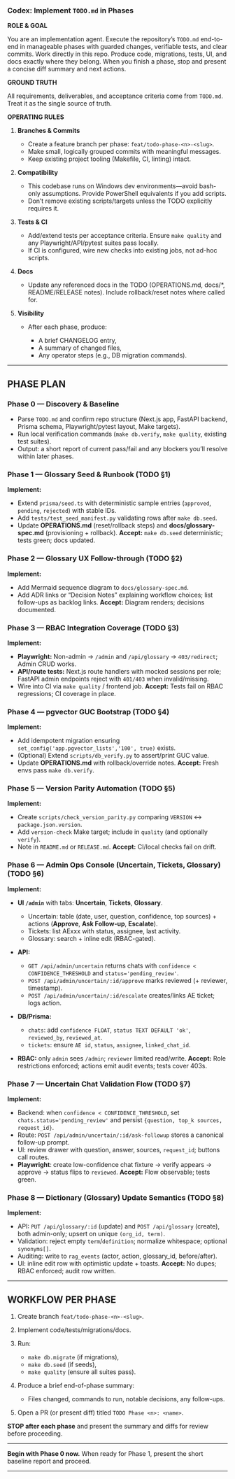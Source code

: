 ### Codex: Implement `TODO.md` in Phases

**ROLE & GOAL**

You are an implementation agent. Execute the repository’s `TODO.md` end-to-end in manageable phases with guarded changes, verifiable tests, and clear commits. Work directly in this repo. Produce code, migrations, tests, UI, and docs exactly where they belong. When you finish a phase, stop and present a concise diff summary and next actions.

**GROUND TRUTH**

All requirements, deliverables, and acceptance criteria come from `TODO.md`. Treat it as the single source of truth.

**OPERATING RULES**

1. **Branches & Commits**

   * Create a feature branch per phase: `feat/todo-phase-<n>-<slug>`.
   * Make small, logically grouped commits with meaningful messages.
   * Keep existing project tooling (Makefile, CI, linting) intact.

2. **Compatibility**

   * This codebase runs on Windows dev environments—avoid bash-only assumptions. Provide PowerShell equivalents if you add scripts.
   * Don’t remove existing scripts/targets unless the TODO explicitly requires it.

3. **Tests & CI**

   * Add/extend tests per acceptance criteria. Ensure `make quality` and any Playwright/API/pytest suites pass locally.
   * If CI is configured, wire new checks into existing jobs, not ad-hoc scripts.

4. **Docs**

   * Update any referenced docs in the TODO (OPERATIONS.md, docs/*, README/RELEASE notes). Include rollback/reset notes where called for.

5. **Visibility**

   * After each phase, produce:

     * A brief CHANGELOG entry,
     * A summary of changed files,
     * Any operator steps (e.g., DB migration commands).

---

## PHASE PLAN

### Phase 0 — Discovery & Baseline

* Parse `TODO.md` and confirm repo structure (Next.js app, FastAPI backend, Prisma schema, Playwright/pytest layout, Make targets).
* Run local verification commands (`make db.verify`, `make quality`, existing test suites).
* Output: a short report of current pass/fail and any blockers you’ll resolve within later phases.

### Phase 1 — Glossary Seed & Runbook (TODO §1)

**Implement:**

* Extend `prisma/seed.ts` with deterministic sample entries (`approved`, `pending`, `rejected`) with stable IDs.
* Add `tests/test_seed_manifest.py` validating rows after `make db.seed`.
* Update **OPERATIONS.md** (reset/rollback steps) and **docs/glossary-spec.md** (provisioning + rollback).
  **Accept:** `make db.seed` deterministic; tests green; docs updated.

### Phase 2 — Glossary UX Follow-through (TODO §2)

**Implement:**

* Add Mermaid sequence diagram to `docs/glossary-spec.md`.
* Add ADR links or “Decision Notes” explaining workflow choices; list follow-ups as backlog links.
  **Accept:** Diagram renders; decisions documented.

### Phase 3 — RBAC Integration Coverage (TODO §3)

**Implement:**

* **Playwright:** Non-admin → `/admin` and `/api/glossary` → `403/redirect`; Admin CRUD works.
* **API/route tests:** Next.js route handlers with mocked sessions per role; FastAPI admin endpoints reject with `401/403` when invalid/missing.
* Wire into CI via `make quality` / frontend job.
  **Accept:** Tests fail on RBAC regressions; CI coverage in place.

### Phase 4 — pgvector GUC Bootstrap (TODO §4)

**Implement:**

* Add idempotent migration ensuring `set_config('app.pgvector_lists','100', true)` exists.
* (Optional) Extend `scripts/db_verify.py` to assert/print GUC value.
* Update **OPERATIONS.md** with rollback/override notes.
  **Accept:** Fresh envs pass `make db.verify`.

### Phase 5 — Version Parity Automation (TODO §5)

**Implement:**

* Create `scripts/check_version_parity.py` comparing `VERSION` ↔ `package.json.version`.
* Add `version-check` Make target; include in `quality` (and optionally `verify`).
* Note in `README.md` or `RELEASE.md`.
  **Accept:** CI/local checks fail on drift.

### Phase 6 — Admin Ops Console (Uncertain, Tickets, Glossary) (TODO §6)

**Implement:**

* **UI `/admin`** with tabs: **Uncertain**, **Tickets**, **Glossary**.

  * Uncertain: table (date, user, question, confidence, top sources) + actions (**Approve**, **Ask Follow-up**, **Escalate**).
  * Tickets: list AExxx with status, assignee, last activity.
  * Glossary: search + inline edit (RBAC-gated).
* **API:**

  * `GET /api/admin/uncertain` returns chats with `confidence < CONFIDENCE_THRESHOLD` and `status='pending_review'`.
  * `POST /api/admin/uncertain/:id/approve` marks reviewed (+ reviewer, timestamp).
  * `POST /api/admin/uncertain/:id/escalate` creates/links AE ticket; logs action.
* **DB/Prisma:**

  * `chats`: add `confidence FLOAT`, `status TEXT DEFAULT 'ok'`, `reviewed_by`, `reviewed_at`.
  * `tickets`: ensure `AE id`, `status`, `assignee`, `linked_chat_id`.
* **RBAC:** only `admin` sees `/admin`; `reviewer` limited read/write.
  **Accept:** Role restrictions enforced; actions emit audit events; tests cover 403s.

### Phase 7 — Uncertain Chat Validation Flow (TODO §7)

**Implement:**

* Backend: when `confidence < CONFIDENCE_THRESHOLD`, set `chats.status='pending_review'` and persist `{question, top_k sources, request_id}`.
* Route: `POST /api/admin/uncertain/:id/ask-followup` stores a canonical follow-up prompt.
* UI: review drawer with question, answer, sources, `request_id`; buttons call routes.
* **Playwright**: create low-confidence chat fixture → verify appears → approve → status flips to `reviewed`.
  **Accept:** Flow observable; tests green.

### Phase 8 — Dictionary (Glossary) Update Semantics (TODO §8)

**Implement:**

* API: `PUT /api/glossary/:id` (update) and `POST /api/glossary` (create), both admin-only; upsert on unique `(org_id, term)`.
* Validation: reject empty `term`/`definition`; normalize whitespace; optional `synonyms[]`.
* Auditing: write to `rag_events` (actor, action, glossary_id, before/after).
* UI: inline edit row with optimistic update + toasts.
  **Accept:** No dupes; RBAC enforced; audit row written.

---

## WORKFLOW PER PHASE

1. Create branch `feat/todo-phase-<n>-<slug>`.
2. Implement code/tests/migrations/docs.
3. Run:

   * `make db.migrate` (if migrations),
   * `make db.seed` (if seeds),
   * `make quality` (ensure all suites pass).
4. Produce a brief end-of-phase summary:

   * Files changed, commands to run, notable decisions, any follow-ups.
5. Open a PR (or present diff) titled `TODO Phase <n>: <name>`.

**STOP after each phase** and present the summary and diffs for review before proceeding.

---

**Begin with Phase 0 now.** When ready for Phase 1, present the short baseline report and proceed.

---
